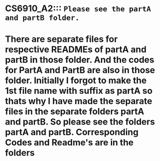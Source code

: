# CS6910_A2:::  **```Please see the partA and partB folder.```**
# There are separate files for respective READMEs of partA and partB in those folder. And the codes for PartA and PartB are also in those folder. Initially I forgot to make the 1st file name with suffix as partA so thats why I have made the separate files in the separate folders partA and partB. So please see the folders partA and partB. Corresponding Codes and Readme's are in the folders
